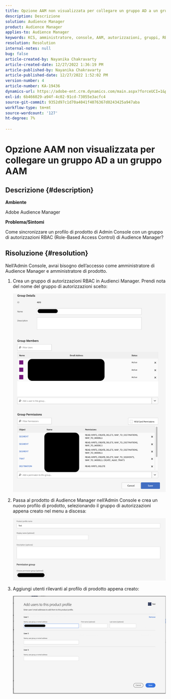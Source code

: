 ```yaml
---
title: Opzione AAM non visualizzata per collegare un gruppo AD a un gruppo AAM
description: Descrizione
solution: Audience Manager
product: Audience Manager
applies-to: Audience Manager
keywords: KCS, amministratore, console, AAM, autorizzazioni, gruppi, RBAC
resolution: Resolution
internal-notes: null
bug: false
article-created-by: Nayanika Chakravarty
article-created-date: 12/27/2022 1:36:19 PM
article-published-by: Nayanika Chakravarty
article-published-date: 12/27/2022 1:52:02 PM
version-number: 4
article-number: KA-19436
dynamics-url: https://adobe-ent.crm.dynamics.com/main.aspx?forceUCI=1&pagetype=entityrecord&etn=knowledgearticle&id=4e75a46f-eb85-ed11-81ac-6045bd006079
exl-id: 6b466029-a94f-4c02-91cd-73055e3acfc4
source-git-commit: 9352d97c1d70a4041f4076367d0243425a947aba
workflow-type: tm+mt
source-wordcount: '127'
ht-degree: 7%

---
```


# Opzione AAM non visualizzata per collegare un gruppo AD a un gruppo AAM

## Descrizione {#description}


<b>Ambiente</b>

Adobe Audience Manager



<b>Problema/Sintomi</b>

Come sincronizzare un profilo di prodotto di Admin Console con un gruppo di autorizzazioni RBAC (Role-Based Access Control) di Audience Manager?


## Risoluzione {#resolution}


Nell’Admin Console, avrai bisogno dell’accesso come amministratore di Audience Manager e amministratore di prodotto.

1. Crea un gruppo di autorizzazioni RBAC in Audienci Manager. Prendi nota del nome del gruppo di autorizzazioni scelto:



   ![](assets/5a5b40de-a9cf-ec11-a7b5-00224809c196.png)
2. Passa al prodotto di Audience Manager nell’Admin Console e crea un nuovo profilo di prodotto, selezionando il gruppo di autorizzazioni appena creato nel menu a discesa:



   ![](assets/2689da02-aacf-ec11-a7b5-00224809c196.png)
3. Aggiungi utenti rilevanti al profilo di prodotto appena creato:



   ![](assets/6a896e46-aacf-ec11-a7b5-00224809c196.png)
